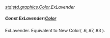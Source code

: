 _[std](../../modules/std/std-module.md):[std.graphics](../../modules/std/std-graphics.md).[Color](../../modules/std/std-graphics-color.md).ExLavender_
##### Const ExLavender:[Color](../../modules/std/std-graphics-color.md)
ExLavender. Equivalent to New Color( .6,.67,.83 ).
